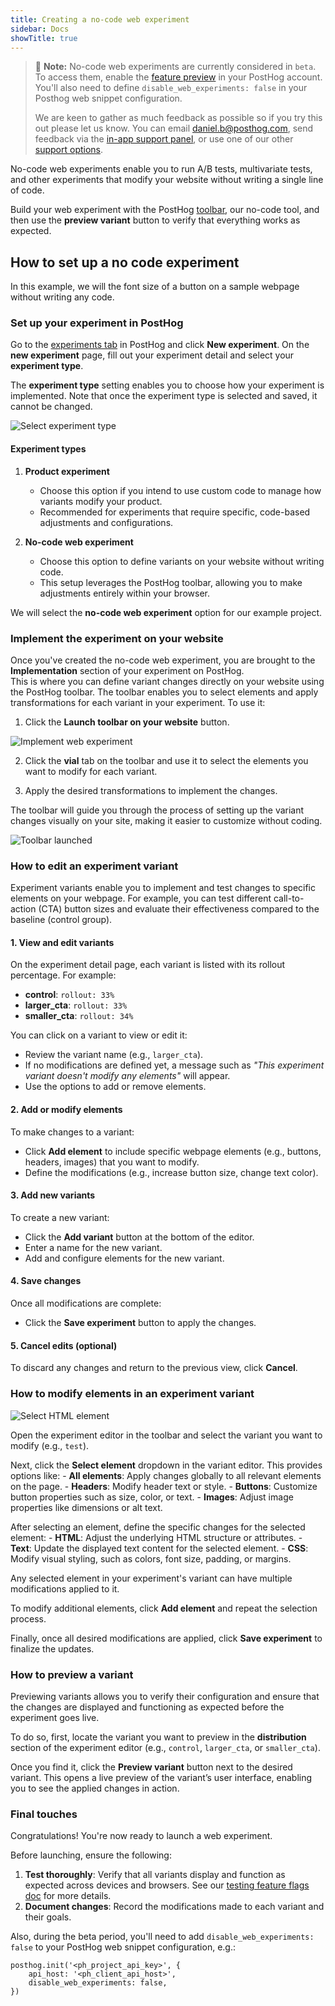 ```yaml
---
title: Creating a no-code web experiment
sidebar: Docs
showTitle: true
---
```


> 🚧 **Note:** No-code web experiments are currently considered in `beta`. To access them, enable the [feature preview](https://us.posthog.com#panel=feature-previews) in your PostHog account. You'll also need to define `disable_web_experiments: false` in your Posthog web snippet configuration. 
>
> We are keen to gather as much feedback as possible so if you try this out please let us know. You can email [daniel.b@posthog.com](mailto:daniel.@posthog.com), send feedback via the [in-app support panel](https://us.posthog.com#panel=support%3Afeedback%3Aexperiments%3Alow), or use one of our other [support options](/docs/support-options).

No-code web experiments enable you to run A/B tests, multivariate tests, and other experiments that modify your website without writing a single line of code.

Build your web experiment with the PostHog [toolbar](/docs/toolbar), our no-code tool, and then use the **preview variant** button to verify that everything works as expected.

## How to set up a no code experiment

In this example, we will the font size of a button on a sample webpage without writing any code.

### Set up your experiment in PostHog

Go to the [experiments tab](https://us.posthog.com/experiments) in PostHog and click **New experiment**. On the **new experiment** page, fill out your experiment detail and select your **experiment type**.  

The **experiment type** setting enables you to choose how your experiment is implemented. Note that once the experiment type is selected and saved, it cannot be changed.

![Select experiment type](https://res.cloudinary.com/dmukukwp6/image/upload/create_web_exp_type_ed2e6af988.png)

#### Experiment types

1. **Product experiment**
   - Choose this option if you intend to use custom code to manage how variants modify your product.
   - Recommended for experiments that require specific, code-based adjustments and configurations.

2. **No-code web experiment**
   - Choose this option to define variants on your website without writing code.
   - This setup leverages the PostHog toolbar, allowing you to make adjustments entirely within your browser.

We will select the **no-code web experiment** option for our example project.


### Implement the experiment on your website

Once you've created the no-code web experiment, you are brought to the **Implementation** section of your experiment on PostHog.  
This is where you can define variant changes directly on your website using the PostHog toolbar. The toolbar enables you to select elements and apply transformations for each variant in your experiment. To use it:

1. Click the **Launch toolbar on your website** button.

![Implement web experiment](https://res.cloudinary.com/dmukukwp6/image/upload/web_exp_implementation_ddd1848103.png)

2. Click the **vial** tab on the toolbar and use it to select the elements you want to modify for each variant.

3. Apply the desired transformations to implement the changes.

The toolbar will guide you through the process of setting up the variant changes visually on your site, making it easier to customize without coding.

![Toolbar launched](https://res.cloudinary.com/dmukukwp6/image/upload/create_web_exp_toolbar_launched_3b23c18d3f.png)


### How to edit an experiment variant

Experiment variants enable you to implement and test changes to specific elements on your webpage. For example, you can test different call-to-action (CTA) button sizes and evaluate their effectiveness compared to the baseline (control group).


#### 1. View and edit variants

On the experiment detail page, each variant is listed with its rollout percentage. For example:
  - **control**: `rollout: 33%`
  - **larger_cta**: `rollout: 33%`
  - **smaller_cta**: `rollout: 34%`

You can click on a variant to view or edit it:
  - Review the variant name (e.g., `larger_cta`).
  - If no modifications are defined yet, a message such as _"This experiment variant doesn't modify any elements"_ will appear.
  - Use the options to add or remove elements.

#### 2. Add or modify elements

To make changes to a variant:
  - Click **Add element** to include specific webpage elements (e.g., buttons, headers, images) that you want to modify.
  - Define the modifications (e.g., increase button size, change text color).

#### 3. Add new variants

To create a new variant:
  - Click the **Add variant** button at the bottom of the editor.
  - Enter a name for the new variant.
  - Add and configure elements for the new variant.

#### 4. Save changes

Once all modifications are complete:
  - Click the **Save experiment** button to apply the changes.

#### 5. Cancel edits (optional)

To discard any changes and return to the previous view, click **Cancel**.


### How to modify elements in an experiment variant

![Select HTML element](https://res.cloudinary.com/dmukukwp6/image/upload/create_web_exp_select_element_75c46a1ed3.png)

Open the experiment editor in the toolbar and select the variant you want to modify (e.g., `test`).

Next, click the **Select element** dropdown in the variant editor. This provides options like:
     - **All elements**: Apply changes globally to all relevant elements on the page.
     - **Headers**: Modify header text or style.
     - **Buttons**: Customize button properties such as size, color, or text.
     - **Images**: Adjust image properties like dimensions or alt text.

After selecting an element, define the specific changes for the selected element:
     - **HTML**: Adjust the underlying HTML structure or attributes.
     - **Text**: Update the displayed text content for the selected element.
     - **CSS**: Modify visual styling, such as colors, font size, padding, or margins.

Any selected element in your experiment's variant can have multiple modifications applied to it.

To modify additional elements, click **Add element** and repeat the selection process.

Finally, once all desired modifications are applied, click **Save experiment** to finalize the updates.


### How to preview a variant

Previewing variants allows you to verify their configuration and ensure that the changes are displayed and functioning as expected before the experiment goes live. 

To do so, first, locate the variant you want to preview in the **distribution** section of the experiment editor (e.g., `control`, `larger_cta`, or `smaller_cta`).

Once you find it, click the **Preview variant** button next to the desired variant. This opens a live preview of the variant’s user interface, enabling you to see the applied changes in action.

### Final touches

Congratulations! You're now ready to launch a web experiment.

Before launching, ensure the following:

1. **Test thoroughly**: Verify that all variants display and function as expected across devices and browsers. See our [testing feature flags doc](/docs/feature-flags/testing) for more details.
2. **Document changes**: Record the modifications made to each variant and their goals.

Also, during the beta period, you'll need to add `disable_web_experiments: false` to your PostHog web snippet configuration, e.g.:

```js-web
posthog.init('<ph_project_api_key>', {
    api_host: '<ph_client_api_host>',
    disable_web_experiments: false,
})
```
